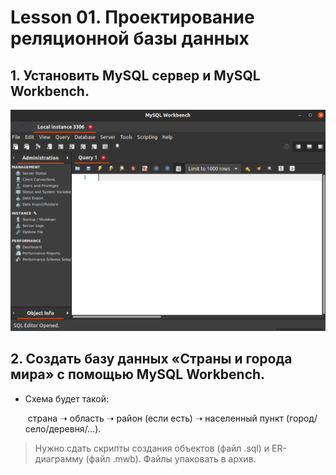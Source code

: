 # Lesson 01. Проектирование реляционной базы данных

## 1. Установить MySQL сервер и MySQL Workbench.

![image-20211108030133033](./attach/image-20211108030133033.png)

## 2. Создать базу данных «Страны и города мира» с помощью MySQL Workbench. 

- Схема будет такой: 

  ​	страна ➝ область ➝ район (если есть) ➝ населенный пункт (город/село/деревня/…).

> Нужно сдать скрипты создания объектов (файл .sql) и ER-диаграмму (файл .mwb). Файлы упаковать в архив.

